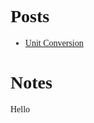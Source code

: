 <style>
body {
  font-family: "Times New Roman", Times, serif;
}
</style>

# Posts
- [Unit Conversion](./unit_conversion.md)
# Notes 

Hello 
